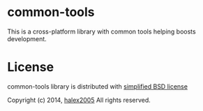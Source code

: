 common-tools
============

This is a cross-platform library with common tools helping boosts development.

License
=======

common-tools library is distributed with [simplified BSD license](LICENSE)

Copyright (c) 2014, [halex2005](mailto:akharlov@gmail.com)
All rights reserved.


